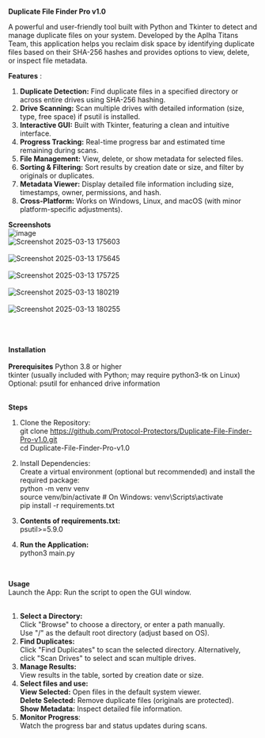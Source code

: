 **Duplicate File Finder Pro v1.0**

A powerful and user-friendly tool built with Python and Tkinter to detect and manage duplicate files on your system. Developed by the Aplha Titans Team, this application helps you reclaim disk space by identifying duplicate files based on their SHA-256 hashes and provides options to view, delete, or inspect file metadata.

**Features** : <br>
1. **Duplicate Detection:** Find duplicate files in a specified directory or across entire drives using SHA-256 hashing. <br>
2. **Drive Scanning:** Scan multiple drives with detailed information (size, type, free space) if psutil is installed. <br>
3. **Interactive GUI:** Built with Tkinter, featuring a clean and intuitive interface. <br>
4. **Progress Tracking:** Real-time progress bar and estimated time remaining during scans. <br>
5. **File Management:** View, delete, or show metadata for selected files. <br>
6. **Sorting & Filtering:** Sort results by creation date or size, and filter by originals or duplicates.<br>
7. **Metadata Viewer:** Display detailed file information including size, timestamps, owner, permissions, and hash. <br>
8. **Cross-Platform:** Works on Windows, Linux, and macOS (with minor platform-specific adjustments). <br>

**Screenshots** <br> 
![image](https://github.com/user-attachments/assets/efeca151-321f-4f59-a554-1073cdbbdb7f)
<br>
![Screenshot 2025-03-13 175603](https://github.com/user-attachments/assets/fe62e802-d6df-49d1-8f00-ee686318e342) <br> <br>
![Screenshot 2025-03-13 175645](https://github.com/user-attachments/assets/649226b1-fd70-445b-a906-dc63e601516d) <br> <br>
 ![Screenshot 2025-03-13 175725](https://github.com/user-attachments/assets/7e758dd1-4f1e-4502-8ee5-29a16be087f0) <br> <br>
![Screenshot 2025-03-13 180219](https://github.com/user-attachments/assets/ef3dcc1f-c278-4ea0-b627-56cdfe6ab22d) <br> <br>
![Screenshot 2025-03-13 180255](https://github.com/user-attachments/assets/d948eea6-bc33-484b-9174-2493f1c56f3a) <br> <br> 
 <br> <br>

**Installation** <br>  
**Prerequisites**
Python 3.8 or higher <br>
tkinter (usually included with Python; may require python3-tk on Linux) <br>
Optional: psutil for enhanced drive information <br><br>

**Steps**<br>
1. Clone the Repository:<br>
git clone https://github.com/Protocol-Protectors/Duplicate-File-Finder-Pro-v1.0.git  <br>
cd Duplicate-File-Finder-Pro-v1.0<br>

2. Install Dependencies: <br>
Create a virtual environment (optional but recommended) and install the required package: <br>
python -m venv venv <br> 
source venv/bin/activate  # On Windows: venv\Scripts\activate <br>
pip install -r requirements.txt <br>

3. **Contents of requirements.txt:**  <br>
    psutil>=5.9.0 <br>

4. **Run the Application:** <br>
   python3 main.py
   
<br>

**Usage**<br>
Launch the App: Run the script to open the GUI window.<br><br>
1. **Select a Directory:**<br>
Click "Browse" to choose a directory, or enter a path manually.<br>
Use "/" as the default root directory (adjust based on OS).<br>
2. **Find Duplicates:**<br>
Click "Find Duplicates" to scan the selected directory.
Alternatively, click "Scan Drives" to select and scan multiple drives.
3. **Manage Results:**<br>
View results in the table, sorted by creation date or size.<br>
4. **Select files and use:**<br>
**View Selected:** Open files in the default system viewer.<br>
**Delete Selected:** Remove duplicate files (originals are protected).<br>
**Show Metadata:** Inspect detailed file information.
5. **Monitor Progress**:<br>
Watch the progress bar and status updates during scans.<br>



